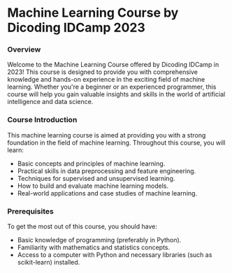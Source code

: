 # Machine Learning Course by Dicoding IDCamp 2023

### Overview

Welcome to the Machine Learning Course offered by Dicoding IDCamp in 2023! This course is designed to provide you with comprehensive knowledge and hands-on experience in the exciting field of machine learning. Whether you're a beginner or an experienced programmer, this course will help you gain valuable insights and skills in the world of artificial intelligence and data science.

### Course Introduction

This machine learning course is aimed at providing you with a strong foundation in the field of machine learning. Throughout this course, you will learn:

- Basic concepts and principles of machine learning.<br>
- Practical skills in data preprocessing and feature engineering.<br>
- Techniques for supervised and unsupervised learning.<br>
- How to build and evaluate machine learning models.<br>
- Real-world applications and case studies of machine learning.<br>

### Prerequisites

To get the most out of this course, you should have:

- Basic knowledge of programming (preferably in Python).<br>
- Familiarity with mathematics and statistics concepts.<br>
- Access to a computer with Python and necessary libraries (such as scikit-learn) installed.<br>
